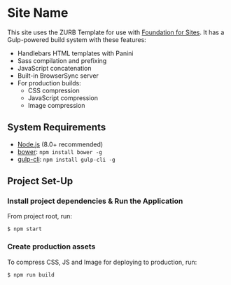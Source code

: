 # Site Name

This site uses the ZURB Template for use with [Foundation for Sites](http://foundation.zurb.com/sites). It has a Gulp-powered build system with these features:

- Handlebars HTML templates with Panini
- Sass compilation and prefixing
- JavaScript concatenation
- Built-in BrowserSync server
- For production builds:
  - CSS compression
  - JavaScript compression
  - Image compression

## System Requirements

  * [Node.js](http://nodejs.org/) (8.0+ recommended)
  * [bower](http://bower.io/): `npm install bower -g`
  * [gulp-cli](http://gulpjs.com/): `npm install gulp-cli -g`

## Project Set-Up

### Install project dependencies & Run the Application

From project root, run:

```
$ npm start
```

### Create production assets

To compress CSS, JS and Image for deploying to production, run:

```
$ npm run build
```

